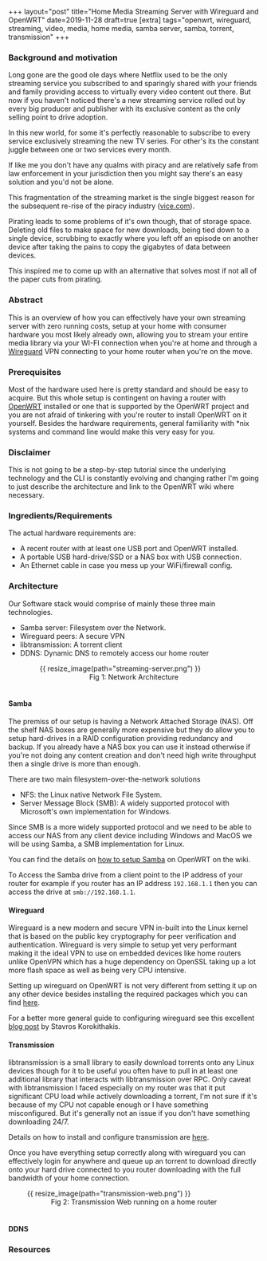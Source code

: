 +++
layout="post"
title="Home Media Streaming Server with Wireguard and OpenWRT"
date=2019-11-28
draft=true
[extra]
tags="openwrt, wireguard, streaming, video, media, home media, samba server, samba, torrent, transmission"
+++

### Background and motivation

Long gone are the good ole days where Netflix used to be the only streaming service
you subscribed to and sparingly shared with your friends and family
providing access to virtually every video content out there.
But now if you haven't noticed there's a new streaming service rolled out by 
every big producer and publisher with its exclusive content as the only selling
point to drive adoption.

In this new world, for some it's perfectly reasonable to subscribe to every service exclusively streaming
the new TV series. For other's its the constant juggle between one or two services every month.

<!-- more -->

If like me you don't have any qualms with piracy and are relatively safe from
law enforcement in your jurisdiction then you might say there's an easy solution
and you'd not be alone.

This fragmentation of the streaming market is the single biggest reason for the
subsequent re-rise of the piracy industry ([vice.com][5]).

Pirating leads to some problems of it's own though, that of storage space.
Deleting old files to make space for new downloads, being tied down to a single device, scrubbing to 
exactly where you left off an episode on another device after taking the pains to 
copy the gigabytes of data between devices.

This inspired me to come up with an alternative that solves most if not all
of the paper cuts from pirating.

### Abstract

This is an overview of how you can effectively have your own streaming server 
with zero running costs, setup at your home with consumer hardware you most likely
already own, allowing you to stream your entire media library via your WI-FI 
connection when you're at home and through a [Wireguard] VPN connecting to your home
router when you're on the move.

### Prerequisites

Most of the hardware used here is pretty standard and should be easy to acquire.
But this whole setup is contingent on having a router with [OpenWRT] installed
or one that is supported by the OpenWRT project and you are not afraid of tinkering
with you're router to install OpenWRT on it yourself.
Besides the hardware requirements, general familiarity with *nix systems and
command line would make this very easy for you. 

### Disclaimer

This is not going to be a step-by-step tutorial since the underlying technology
and the CLI is constantly evolving and changing rather I'm going to just
describe the architecture and link to the OpenWRT wiki where necessary.

### Ingredients/Requirements

The actual hardware requirements are:
* A recent router with at least one USB port and OpenWRT installed.
* A portable USB hard-drive/SSD or a NAS box with USB connection.
* An Ethernet cable in case you mess up your WiFi/firewall config.

### Architecture

Our Software stack would comprise of mainly these three main technologies.
* Samba server: Filesystem over the Network.
* Wireguard peers: A secure VPN
* libtransmission: A torrent client
* DDNS: Dynamic DNS to remotely access our home router

<figure style="width:75%;margin:auto;">
    {{ resize_image(path="streaming-server.png") }}
<figcaption style="text-align:center;">Fig 1: Network Architecture</figcaption>
<br/>
</figure>

#### Samba

The premiss of our setup is having a Network Attached Storage (NAS). Off the shelf
NAS boxes are generally more expensive but they do allow you to setup hard-drives
in a RAID configuration providing redundancy and backup. If you already have a 
NAS box you can use it instead otherwise if you're not doing any content creation
and don't need high write throughput then a single drive is more than enough.

There are two main filesystem-over-the-network solutions
* NFS: the Linux native Network File System.
* Server Message Block (SMB): A widely supported protocol with Microsoft's
  own implementation for Windows.

Since SMB is a more widely supported protocol and we need to be able to access our
NAS from any client device including Windows and MacOS we will be using Samba,
a SMB implementation for Linux.

You can find the details on [how to setup Samba][1] on OpenWRT on the wiki.

To Access the Samba drive from a client point to the IP address of your router
for example if you router has an IP address `192.168.1.1` then you can access the
drive at `smb://192.168.1.1`.

#### Wireguard

Wireguard is a new modern and secure VPN in-built into the Linux kernel that is based
on the public key cryptography for peer verification and authentication.
Wireguard is very simple to setup yet very performant making it the ideal VPN
to use on embedded devices like home routers unlike OpenVPN which has a 
huge dependency on OpenSSL taking up a lot more flash space as well as being 
very CPU intensive.

Setting up wireguard on OpenWRT is not very different from setting it up on any
other device besides installing the required packages which you can find [here][2].

For a better more general guide to configuring wireguard see this excellent [blog
post][3] by Stavros Korokithakis.

#### Transmission

libtransmission is a small library to easily download torrents onto any Linux
devices though for it to be useful you often have to pull in at least one
additional library that interacts with libtransmission over RPC.
Only caveat with libtransmission I faced especially on my router was that 
it put significant CPU load while actively downloading a torrent, I'm not sure
if it's because of my CPU not capable enough or I have something misconfigured.
But it's generally not an issue if you don't have something downloading 24/7.

Details on how to install and configure transmission are [here][4].

Once you have everything setup correctly along with wireguard you can effectively
login for anywhere and queue up an torrent to download directly onto your hard drive
connected to you router downloading with the full bandwidth of your home connection.

<figure style="width:85%;margin:auto;">
    {{ resize_image(path="transmission-web.png") }}
<figcaption style="text-align:center;">Fig 2: Transmission Web running on a home router</figcaption>
<br/>
</figure>

#### DDNS

### Resources

[Wireguard]: https://wireguard.com
[OpenWRT]: https://openwrt.org
[1]: https://openwrt.org/docs/guide-user/services/nas/cifs.server
[2]: https://openwrt.org/docs/guide-user/services/vpn/wireguard/start
[3]: https://www.stavros.io/posts/how-to-configure-wireguard/
[4]: https://openwrt.org/docs/guide-user/services/downloading_and_filesharing/transmission
[5]: https://www.vice.com/en_us/article/d3q45v/bittorrent-usage-increases-netflix-streaming-sites
